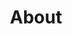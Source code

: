 ---
permalink: /about/
title: "About"
excerpt: "Some details about me."
last_modified_at: 2021-04-09
toc: true
---